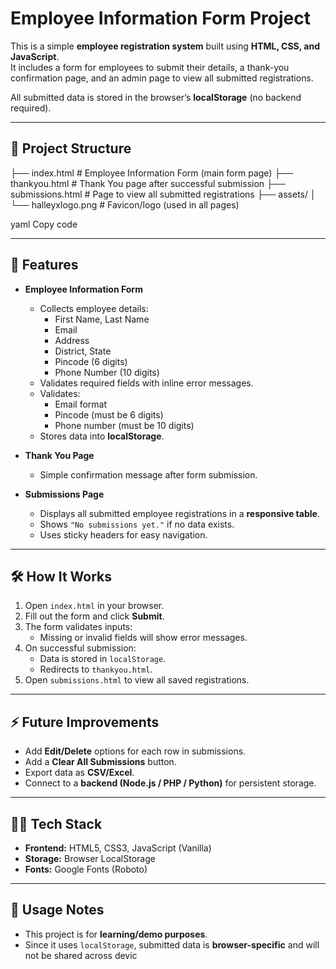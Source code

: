 # Employee Information Form Project

This is a simple **employee registration system** built using **HTML, CSS, and JavaScript**.  
It includes a form for employees to submit their details, a thank-you confirmation page, and an admin page to view all submitted registrations.  

All submitted data is stored in the browser’s **localStorage** (no backend required).

---

## 📂 Project Structure

├── index.html # Employee Information Form (main form page)
├── thankyou.html # Thank You page after successful submission
├── submissions.html # Page to view all submitted registrations
├── assets/
│ └── halleyxlogo.png # Favicon/logo (used in all pages)

yaml
Copy code

---

## 🚀 Features

- **Employee Information Form**
  - Collects employee details:  
    - First Name, Last Name  
    - Email  
    - Address  
    - District, State  
    - Pincode (6 digits)  
    - Phone Number (10 digits)  
  - Validates required fields with inline error messages.
  - Validates:
    - Email format
    - Pincode (must be 6 digits)
    - Phone number (must be 10 digits)
  - Stores data into **localStorage**.

- **Thank You Page**
  - Simple confirmation message after form submission.

- **Submissions Page**
  - Displays all submitted employee registrations in a **responsive table**.
  - Shows `"No submissions yet."` if no data exists.
  - Uses sticky headers for easy navigation.

---

## 🛠️ How It Works

1. Open `index.html` in your browser.
2. Fill out the form and click **Submit**.
3. The form validates inputs:
   - Missing or invalid fields will show error messages.
4. On successful submission:
   - Data is stored in `localStorage`.
   - Redirects to `thankyou.html`.
5. Open `submissions.html` to view all saved registrations.

---

## ⚡ Future Improvements

- Add **Edit/Delete** options for each row in submissions.
- Add a **Clear All Submissions** button.
- Export data as **CSV/Excel**.
- Connect to a **backend (Node.js / PHP / Python)** for persistent storage.

---

## 🧑‍💻 Tech Stack

- **Frontend:** HTML5, CSS3, JavaScript (Vanilla)
- **Storage:** Browser LocalStorage
- **Fonts:** Google Fonts (Roboto)

---

## 📌 Usage Notes

- This project is for **learning/demo purposes**.
- Since it uses `localStorage`, submitted data is **browser-specific** and will not be shared across devic
